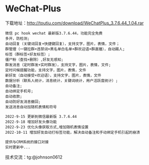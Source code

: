 # WeChat-Plus

下载地址：http://toutiu.com/download/WeChatPlus_3.7.6.44_1.04.rar

 	微信 pc hook wechat 最新版3.7.6.44，功能完全免费
	多开，防检测;
	自动回复（关键词回复+快捷键回复），支持文字，图片，表情，文件；
	群管理（一键拉群+违禁词+黑名单白名单+群欢迎语+群直播），自动踢人;
	标签（群标签+好友标签）;
	僵尸粉（查找+删除）,好友无感知;
	群发消息（定时群发+实时群发），支持文字，图片，表情，文件;
	定时问候提醒功能，支持文字，图片，表情，文件
	新好友（自动接受+欢迎语），支持文字，图片，表情，文件
	数据分析（联系人统计，消息统计，关键词统计，用户活跃度统计）;
	自动备注;
	自动绑定手机号;
	自动收款;
	自动防好友消息撤回;
	发送消息自动加随机表情和符号

	2022-9-15 更新到微信最新版 3.7.6.44
	2022-9-18 增加好友头像功能
	2022-9-23 优化头像获取方式,增加随机表情设置
	2022-10-11 增加好友自动打标签功能，解决自动备注和手动绑定手机引起的崩溃

	提供与CRM系统的接口对接
	实时更新中...

技术交流：tg:@johnson0612
